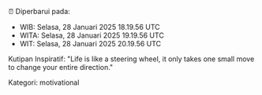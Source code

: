 ⏰ Diperbarui pada:
- WIB: Selasa, 28 Januari 2025 18.19.56 UTC
- WITA: Selasa, 28 Januari 2025 19.19.56 UTC
- WIT: Selasa, 28 Januari 2025 20.19.56 UTC

Kutipan Inspiratif:
"Life is like a steering wheel, it only takes one small move to change your entire direction."


Kategori: motivational

